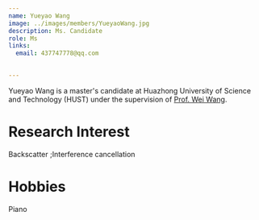 ```yaml
---
name: Yueyao Wang
image: ../images/members/YueyaoWang.jpg
description: Ms. Candidate
role: Ms
links:
  email: 437747778@qq.com

  
---
```


Yueyao Wang is a master's candidate at Huazhong University of Science and Technology (HUST) under the supervision of [Prof. Wei Wang](https://eic.hust.edu.cn/professor/wangwei/index.html). 

Research Interest
======
Backscatter ;Interference cancellation

 

Hobbies
======
Piano